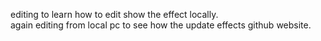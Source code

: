 editing to learn how to edit show the effect locally.
</br>
again editing from local pc to see how the update effects github website.